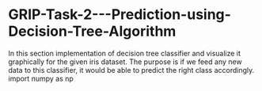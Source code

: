 # GRIP-Task-2---Prediction-using-Decision-Tree-Algorithm
In this section implementation of decision tree classifier and visualize it graphically for the given iris dataset. The purpose is if we feed any new data to this classifier, it would be able to predict the right class accordingly.  import numpy as np
